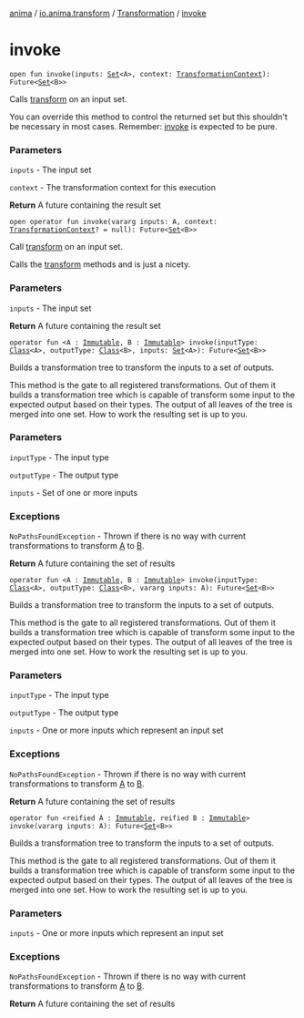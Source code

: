 [anima](../../index.md) / [io.anima.transform](../index.md) / [Transformation](index.md) / [invoke](./invoke.md)

# invoke

`open fun invoke(inputs: `[`Set`](https://kotlinlang.org/api/latest/jvm/stdlib/kotlin.collections/-set/index.html)`<A>, context: `[`TransformationContext`](../-transformation-context/index.md)`): Future<`[`Set`](https://kotlinlang.org/api/latest/jvm/stdlib/kotlin.collections/-set/index.html)`<B>>`

Calls [transform](transform.md) on an input set.

You can override this method to control the returned set but
this shouldn't be necessary in most cases. Remember:
[invoke](./invoke.md) is expected to be pure.

### Parameters

`inputs` - The input set

`context` - The transformation context for this execution

**Return**
A future containing the result set

`open operator fun invoke(vararg inputs: A, context: `[`TransformationContext`](../-transformation-context/index.md)`? = null): Future<`[`Set`](https://kotlinlang.org/api/latest/jvm/stdlib/kotlin.collections/-set/index.html)`<B>>`

Call [transform](transform.md) on an input set.

Calls the [transform](transform.md) methods and is just a nicety.

### Parameters

`inputs` - The input set

**Return**
A future containing the result set

`operator fun <A : `[`Immutable`](../-immutable/index.md)`, B : `[`Immutable`](../-immutable/index.md)`> invoke(inputType: `[`Class`](https://docs.oracle.com/javase/6/docs/api/java/lang/Class.html)`<A>, outputType: `[`Class`](https://docs.oracle.com/javase/6/docs/api/java/lang/Class.html)`<B>, inputs: `[`Set`](https://kotlinlang.org/api/latest/jvm/stdlib/kotlin.collections/-set/index.html)`<A>): Future<`[`Set`](https://kotlinlang.org/api/latest/jvm/stdlib/kotlin.collections/-set/index.html)`<B>>`

Builds a transformation tree to transform the inputs to a set of outputs.

This method is the gate to all registered transformations. Out of them
it builds a transformation tree which is capable of transform some input to
the expected output based on their types. The output of all leaves of the tree
is merged into one set. How to work the resulting set is up to you.

### Parameters

`inputType` - The input type

`outputType` - The output type

`inputs` - Set of one or more inputs

### Exceptions

`NoPathsFoundException` - Thrown if there is no way with current transformations to transform [A](invoke.md#A) to [B](invoke.md#B).

**Return**
A future containing the set of results

`operator fun <A : `[`Immutable`](../-immutable/index.md)`, B : `[`Immutable`](../-immutable/index.md)`> invoke(inputType: `[`Class`](https://docs.oracle.com/javase/6/docs/api/java/lang/Class.html)`<A>, outputType: `[`Class`](https://docs.oracle.com/javase/6/docs/api/java/lang/Class.html)`<B>, vararg inputs: A): Future<`[`Set`](https://kotlinlang.org/api/latest/jvm/stdlib/kotlin.collections/-set/index.html)`<B>>`

Builds a transformation tree to transform the inputs to a set of outputs.

This method is the gate to all registered transformations. Out of them
it builds a transformation tree which is capable of transform some input to
the expected output based on their types. The output of all leaves of the tree
is merged into one set. How to work the resulting set is up to you.

### Parameters

`inputType` - The input type

`outputType` - The output type

`inputs` - One or more inputs which represent an input set

### Exceptions

`NoPathsFoundException` - Thrown if there is no way with current transformations to transform [A](invoke.md#A) to [B](invoke.md#B).

**Return**
A future containing the set of results

`operator fun <reified A : `[`Immutable`](../-immutable/index.md)`, reified B : `[`Immutable`](../-immutable/index.md)`> invoke(vararg inputs: A): Future<`[`Set`](https://kotlinlang.org/api/latest/jvm/stdlib/kotlin.collections/-set/index.html)`<B>>`

Builds a transformation tree to transform the inputs to a set of outputs.

This method is the gate to all registered transformations. Out of them
it builds a transformation tree which is capable of transform some input to
the expected output based on their types. The output of all leaves of the tree
is merged into one set. How to work the resulting set is up to you.

### Parameters

`inputs` - One or more inputs which represent an input set

### Exceptions

`NoPathsFoundException` - Thrown if there is no way with current transformations to transform [A](invoke.md#A) to [B](invoke.md#B).

**Return**
A future containing the set of results

